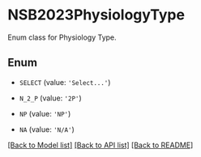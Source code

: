# NSB2023PhysiologyType

Enum class for Physiology Type.

## Enum

* `SELECT` (value: `'Select...'`)

* `N_2_P` (value: `'2P'`)

* `NP` (value: `'NP'`)

* `NA` (value: `'N/A'`)

[[Back to Model list]](../README.md#documentation-for-models) [[Back to API list]](../README.md#documentation-for-api-endpoints) [[Back to README]](../README.md)


